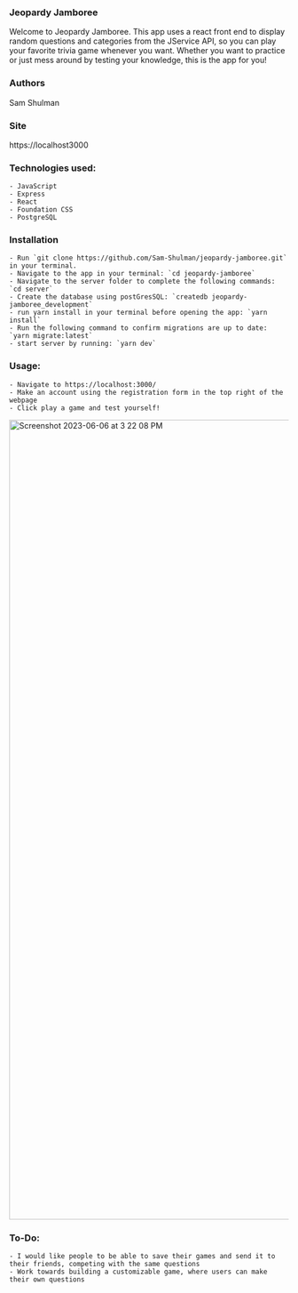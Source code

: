 ### Jeopardy Jamboree
Welcome to Jeopardy Jamboree. This app uses a react front end to display random questions and categories from the JService API, so
you can play your favorite trivia game whenever you want. Whether you want to practice or just mess around by testing your knowledge,
this is the app for you!

### Authors
Sam Shulman

### Site
https://localhost3000

### Technologies used: 
    - JavaScript
    - Express
    - React
    - Foundation CSS
    - PostgreSQL

### Installation
    - Run `git clone https://github.com/Sam-Shulman/jeopardy-jamboree.git` in your terminal.
    - Navigate to the app in your terminal: `cd jeopardy-jamboree`
    - Navigate to the server folder to complete the following commands: `cd server`
    - Create the database using postGresSQL: `createdb jeopardy-jamboree_development`
    - run yarn install in your terminal before opening the app: `yarn install`
    - Run the following command to confirm migrations are up to date: `yarn migrate:latest`
    - start server by running: `yarn dev`

### Usage:
    - Navigate to https://localhost:3000/
    - Make an account using the registration form in the top right of the webpage
    - Click play a game and test yourself!

<img width="1439" alt="Screenshot 2023-06-06 at 3 22 08 PM" src="https://github.com/Sam-Shulman/jeopardy-jamboree/assets/122935111/f2efac6f-7db7-4f1d-99fb-a832ae7f80ba">



### To-Do:
    - I would like people to be able to save their games and send it to their friends, competing with the same questions
    - Work towards building a customizable game, where users can make their own questions

